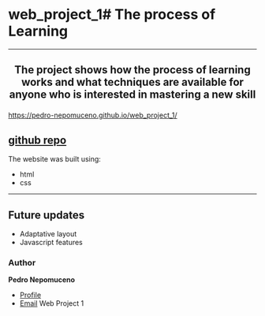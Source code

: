 # web_project_1# The process of Learning

---

## <p align="center">The project shows how the process of learning works and what techniques are available for anyone who is interested in mastering a new skill</p>

https://pedro-nepomuceno.github.io/web_project_1/

## [github repo](https://pedro-nepomuceno.github.io/web_project_1/)

The website was built using:

- html
- css

---

## Future updates

- Adaptative layout
- Javascript features

### Author

**Pedro Nepomuceno**

- [Profile](https://github.com/Pedro-Nepomuceno "Pedro Nepomuceno")
- [Email](mailto:pedrohnlima@gmail.com?subject=Hi "Hi!")
  Web Project 1
